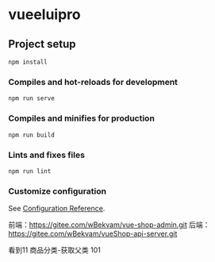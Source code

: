 # vueeluipro

## Project setup
```
npm install
```

### Compiles and hot-reloads for development
```
npm run serve
```

### Compiles and minifies for production
```
npm run build
```

### Lints and fixes files
```
npm run lint
```

### Customize configuration
See [Configuration Reference](https://cli.vuejs.org/config/).

前端：https://gitee.com/wBekvam/vue-shop-admin.git 
后端：https://gitee.com/wBekvam/vueShop-api-server.git 

看到11 商品分类-获取父类 101
